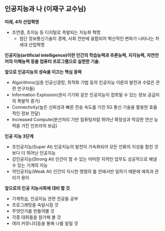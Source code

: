 ## **인공지능과 나 (이재구 교수님)**

**미래, 4차 산업혁명** 
- 초연결, 초지능 등 디지털로 촉발되는 지능화 혁명
  -	첨단 정보통신기술이 경제, 사회 전반에 융합되어 혁신적인 변화가 나타나는 차세대 산업혁명

**인공지능(artificial intelligence)이란 인간의 학습능력과 추론능력, 지각능력, 자연언어의 이해능력 등을 컴퓨터 프로그램으로 실현한 기술.**

**앞으로 인공지능의 성숙을 이끄는 핵심 동력**

-	Algorithms(심층 인공신경망, 최적화 기법 등의 인공지능 이론의 발전과 수많은 관련 연구자들)
-	Information Explosion(센서 기기와 같은 인공지능이 접목될 수 있는 정보 공급처의 폭발적 증가)
-	Connectivity(높은 신뢰성과 빠른 전송 속도를 가진 5G 통신 기술을 활용한 효율적인 정보 전달)
-	Increased Compute(분산처리 기반 컴퓨팅처럼 뛰어난 확장성과 막강한 연산 능력을 가진 인프라의 보급)

**인공 지능 3단계**

-	초인공지능(Super AI) 인공지능의 발전이 가속화되어 모든 인류의 지성을 합친 것보다 더 뛰어난 인공지능
-	강인공지능(Strong AI) 인간이 할 수 있는 어떠한 지적인 업무도 성공적으로 해낼 수 있는 기계의 지능
-	약인공지능(Weak AI) 인간이 지시한 명령의 틀 안에서만 일하기 때문에 예측과 관리가 용이

**앞으로의 인공 지능사회에 대비 할 것**

-	기계학습, 인공지능 관련 전공들 공부
-	프로그래밍을 숙달시킬 것
-	무엇인가를 만들어볼 것
-	각종 대회들을 참가해 볼 것
-	여러 커뮤니티등을 통해 나를 알릴 것
